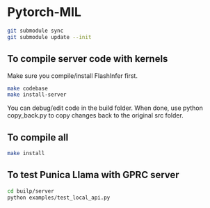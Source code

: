 # Pytorch-MIL
```bash
git submodule sync
git submodule update --init
```

## To compile server code with kernels

Make sure you compile/install FlashInfer first.

```bash
make codebase
make install-server
```

You can debug/edit code in the build folder. When done, use python copy_back.py to copy changes back to the original src folder.


## To compile all

```bash
make install
```

## To test Punica Llama with GPRC server

```bash
cd builp/server
python examples/test_local_api.py 
```